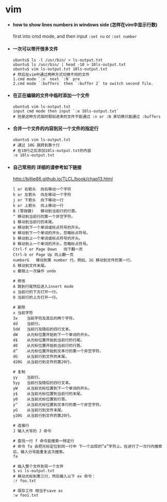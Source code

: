 # vim

- #### how to show lines numbers in windows side (怎样在vim中显示行数)  
    first into cmd mode, and then input `:set nu` or `:set number`
- #### 一次可以带开很多文件
    ```
    ubuntu$ ls -l /usr/bin/ > ls-output.txt
    ubuntu$ ls /usr/bin/ | head -10 > 10ls-output.txt
    ubuntu$ vim ls-output.txt 10ls-output.txt
    # 然后在vim中通过两种方式切换不同的文件
    1.cmd mode `:n` next `:N` pre
    2.cmd mode `:buffers` then `:buffer 2` to switch second file.
    ```
- #### 在正在编辑的文件中临时添加一个文件
    ```
    ubuntu$ vim ls-output.txt
    input cmd mode then input `:e 10ls-output.txt`
    # 但是这种方式临时假如进来的文件不能通过 :n or :N 来切换只能通过 :buffers
    ```
- #### 合并一个文件的内容到另一个文件的指定行
    ```
    ubuntu$ vim ls-output.txt
    # 通过 10G 跳转到第十行
    # 在10行之后添加10ls-output.txt的内容
    :e 10ls-output.txt
    ```

- #### 自己常用的 详细的请参考如下链接
  <http://billie66.github.io/TLCL/book/chap13.html>
  ```
  l or 右箭头	向右移动一个字符
  h or 左箭头	向左移动一个字符
  j or 下箭头	向下移动一行
  k or 上箭头	向上移动一行
  0 (零按键)	移动到当前行的行首。
  ^	移动到当前行的第一个非空字符。
  $	移动到当前行的末尾。
  w	移动到下一个单词或标点符号的开头。
  W	移动到下一个单词的开头，忽略标点符号。
  b	移动到上一个单词或标点符号的开头。
  B	移动到上一个单词的开头，忽略标点符号。
  Ctrl-f or Page Down	向下翻一页
  Ctrl-b or Page Up	向上翻一页
  numberG	移动到第 number 行。例如，1G 移动到文件的第一行。
  G	移动到文件末尾。
  u 撤销上一次操作 undo

  # 修改
  A 跳到行尾然后进入insert mode
  o	当前行的下方打开一行。
  O	当前行的上方打开一行。

  # 删除
  x	当前字符
  3x	当前字符及其后的两个字符。
  dd	当前行。
  5dd	当前行及随后的四行文本。
  dW	从光标位置开始到下一个单词的开头。
  d$	从光标位置开始到当前行的行尾。
  d0	从光标位置开始到当前行的行首。
  d^	从光标位置开始到文本行的第一个非空字符。
  dG	从当前行到文件的末尾。
  d20G	从当前行到文件的第20行。

  # 复制
  yy	当前行。
  5yy	当前行及随后的四行文本。
  yW	从当前光标位置到下一个单词的开头。
  y$	从当前光标位置到当前行的末尾。
  y0	从当前光标位置到行首。
  y^	从当前光标位置到文本行的第一个非空字符。
  yG	从当前行到文件末尾。
  y20G	从当前行到文件的第20行。

  # 连接行
  J 输入大写的 J 命令

  # 查找一行 f 命令能搜索一特定行
  # 命令 fa 会把光标定位到同一行中 下一个出现的”a”字符上。在进行了一次行内搜索后，输入分号能重复这次搜索。
  fa

  # 插入整个文件到另一个文件  
  $ vi ls-output.txt
  # 移动光标到第三行，然后输入以下 ex 命令：
  :r foo.txt

  # 保存工作 相当于save as
  :w foo1.txt
  ```
